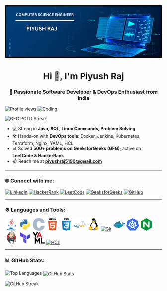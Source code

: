  ![MasterHead](https://github.com/rajpiyush464/rajpiyush464/blob/main/Computer%20Science%20(1).png)

<h1 align="center">Hi 👋, I'm Piyush Raj</h1>
<h3 align="center">🚀 Passionate Software Developer & DevOps Enthusiast from India</h3>
<img align="right" alt="Coding" width="400" src="https://s3.ap-south-1.amazonaws.com/www.prepbytes.com/images/course-mastheads/Coding+Foundation+in+Java.png">

<p align="left">
  <img src="https://komarev.com/ghpvc/?username=rajpiyush464&label=Profile%20views&color=0e75b6&style=flat" alt="Profile views" />
</p>

<p align="left">
  <!-- Placeholder POTD streak badge -->
  <img src="https://img.shields.io/badge/GFG-POTD_Streak-#008080?style=flat" alt="GFG POTD Streak"/>
</p>

- 💻 Strong in **Java, SQL, Linux Commands, Problem Solving**  
- 🛠️ Hands-on with **DevOps tools**: Docker, Jenkins, Kubernetes, Terraform, Nginx, YAML, HCL  
- 📊 Solved **500+ problems on GeeksforGeeks (GFG)**; active on **LeetCode & HackerRank**  
- 📫 Reach me at **[piyushraj5190@gmail.com](mailto:piyushraj5190@gmail.com)**  

---

<h3 align="left">🌐 Connect with me:</h3>
<p align="left">
  <a href="https://www.linkedin.com/in/piyush-raj-a29008229" target="_blank">
    <img align="center" src="https://raw.githubusercontent.com/rahuldkjain/github-profile-readme-generator/master/src/images/icons/Social/linked-in-alt.svg" alt="LinkedIn" height="30" width="40"/>
  </a>
  <a href="https://www.hackerrank.com/piyushraj5190" target="_blank">
    <img align="center" src="https://raw.githubusercontent.com/rahuldkjain/github-profile-readme-generator/master/src/images/icons/Social/hackerrank.svg" alt="HackerRank" height="30" width="40"/>
  </a>
  <a href="https://www.leetcode.com/rajpiyush" target="_blank">
    <img align="center" src="https://raw.githubusercontent.com/rahuldkjain/github-profile-readme-generator/master/src/images/icons/Social/leet-code.svg" alt="LeetCode" height="30" width="40"/>
  </a>
  <a href="https://auth.geeksforgeeks.org/user/piyushraj5190/" target="_blank">
    <img align="center" src="https://raw.githubusercontent.com/rahuldkjain/github-profile-readme-generator/master/src/images/icons/Social/geeks-for-geeks.svg" alt="GeeksforGeeks" height="30" width="40"/>
  </a>
  <a href="https://github.com/rajpiyush464" target="_blank">
    <img align="center" src="https://raw.githubusercontent.com/rahuldkjain/github-profile-readme-generator/master/src/images/icons/Social/github.svg" alt="GitHub" height="30" width="40"/>
  </a>
</p>

---

<h3 align="left">⚙️ Languages and Tools:</h3>
<p align="left">
  <a href="https://www.java.com" target="_blank"><img src="https://raw.githubusercontent.com/devicons/devicon/master/icons/java/java-original.svg" alt="Java" width="40" height="40"/></a>
  <a href="https://www.python.org" target="_blank"><img src="https://raw.githubusercontent.com/devicons/devicon/master/icons/python/python-original.svg" alt="Python" width="40" height="40"/></a>
  <a href="https://www.cprogramming.com/" target="_blank"><img src="https://raw.githubusercontent.com/devicons/devicon/master/icons/c/c-original.svg" alt="C" width="40" height="40"/></a>
  <a href="https://www.w3.org/html/" target="_blank"><img src="https://raw.githubusercontent.com/devicons/devicon/master/icons/html5/html5-original-wordmark.svg" alt="HTML5" width="40" height="40"/></a>
  <a href="https://www.w3schools.com/css/" target="_blank"><img src="https://raw.githubusercontent.com/devicons/devicon/master/icons/css3/css3-original-wordmark.svg" alt="CSS3" width="40" height="40"/></a>
  <a href="https://www.mysql.com/" target="_blank"><img src="https://raw.githubusercontent.com/devicons/devicon/master/icons/mysql/mysql-original-wordmark.svg" alt="MySQL" width="40" height="40"/></a>
  <a href="https://www.linux.org/" target="_blank"><img src="https://raw.githubusercontent.com/devicons/devicon/master/icons/linux/linux-original.svg" alt="Linux" width="40" height="40"/></a>
  <a href="https://git-scm.com/" target="_blank"><img src="https://www.vectorlogo.zone/logos/git-scm/git-scm-icon.svg" alt="Git" width="40" height="40"/></a>
  <a href="https://www.docker.com/" target="_blank"><img src="https://raw.githubusercontent.com/devicons/devicon/master/icons/docker/docker-original.svg" alt="Docker" width="40" height="40"/></a>
  <a href="https://kubernetes.io/" target="_blank"><img src="https://raw.githubusercontent.com/devicons/devicon/master/icons/kubernetes/kubernetes-plain.svg" alt="Kubernetes" width="40" height="40"/></a>
  <a href="https://www.nginx.com/" target="_blank"><img src="https://raw.githubusercontent.com/devicons/devicon/master/icons/nginx/nginx-original.svg" alt="Nginx" width="40" height="40"/></a>
  <a href="https://www.jenkins.io/" target="_blank"><img src="https://raw.githubusercontent.com/devicons/devicon/master/icons/jenkins/jenkins-original.svg" alt="Jenkins" width="40" height="40"/></a>
  <a href="https://www.terraform.io/" target="_blank"><img src="https://raw.githubusercontent.com/devicons/devicon/master/icons/terraform/terraform-original.svg" alt="Terraform" width="40" height="40"/></a>
  <a href="https://yaml.org/" target="_blank"><img src="https://raw.githubusercontent.com/devicons/devicon/master/icons/yaml/yaml-original.svg" alt="YAML" width="40" height="40"/></a>
  <a href="https://hcl-lang.org/" target="_blank"><img src="https://avatars.githubusercontent.com/u/23461992?s=200&v=4" alt="HCL" width="40" height="40"/></a>
</p>

---

<h3 align="left">📊 GitHub Stats:</h3>
<p><img align="left" src="https://github-readme-stats.vercel.app/api/top-langs?username=rajpiyush464&show_icons=true&locale=en&layout=compact" alt="Top Languages" /></p>
<p>&nbsp;<img align="center" src="https://github-readme-stats.vercel.app/api?username=rajpiyush464&show_icons=true&locale=en" alt="GitHub Stats" /></p>
<p><img align="center" src="https://github-readme-streak-stats.herokuapp.com/?user=rajpiyush464&" alt="GitHub Streak" /></p>
